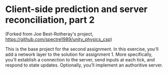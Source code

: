# Client-side prediction and server reconciliation, part 2
(Forked from Joe Best-Rotheray's project, https://github.com/spectre1989/unity_physics_csp)

This is the base project for the second assignment. In this exercise, you'll add a network layer to the solution for assignment 1. More specifically, you'll establish a connection to the server, send inputs at each tick, and respond to state updates. Optionally, you'll implement an authoritive server.
